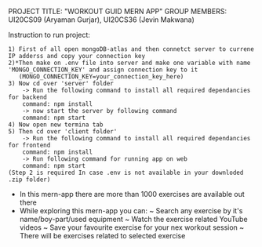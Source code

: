 PROJECT TITLE: "WORKOUT GUID MERN APP"
GROUP MEMBERS: UI20CS09 (Aryaman Gurjar), 
               UI20CS36 (Jevin Makwana)

Instruction to run project:

    1) First of all open mongoDB-atlas and then connetct server to currene IP adderss and copy your connection key
    2)*Then make on .env file into server and make one variable with name 'MONGO_CONNECTION_KEY' and assign connection key to it
       (MONGO_CONNECTION_KEY=your_connection_key_here)
    3) Now cd over 'server' folder
        -> Run the following command to install all required dependancies for backend
        command: npm install
        -> now start the server by following command
        command: npm start
    4) Now open new termina tab
    5) Then cd over 'client folder'
        -> Run the following command to install all required dependancies for frontend
        command: npm install
        -> Run following command for running app on web
        command: npm start
    (Step 2 is required In case .env is not available in your downloded .zip folder)
    
- In this mern-app there are more than 1000 exercises are available out there
- While exploring this mern-app you can:
    ~ Search any exercise by it's name/boy-part/used equipment
    ~ Watch the exercise related YouTube videos
    ~ Save your favourite exercise for your nex workout session
    ~ There will be exercises related to selected exercise
